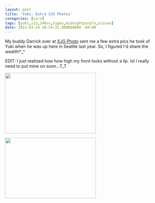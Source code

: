 ```yaml
---
layout: post
title: 'Yuki: Extra XJG Photos'
categories: [cars]
tags: [yuki,s13,240sx,typex,midnightpurple,nissan]
date: 2012-03-24 10:54:21.000000000 -04:00
---
```

My buddy Darrick over at <a href="http://xjgphoto.com/">XJG Photo</a> sent me a few extra pics he took of Yuki when he was up here in Seattle last year. So, I figured I'd share the wealth!^_^

EDIT: I just realized how how high my front looks without a lip. lol I really need to put mine on soon...T_T

<a href="http://domofactor.com/wp-content/uploads/2012/03/yuki_airport1.jpg"><img class="alignnone size-medium wp-image-7021" title="yuki_airport1" src="http://domofactor.com/wp-content/uploads/2012/03/yuki_airport1.jpg" alt="" width="300" height="200" /></a>

<a href="http://domofactor.com/wp-content/uploads/2012/03/yuki_airport2.jpg"><img class="alignnone size-medium wp-image-7022" title="yuki_airport2" src="http://domofactor.com/wp-content/uploads/2012/03/yuki_airport2.jpg" alt="" width="300" height="200" /></a>

&nbsp;
